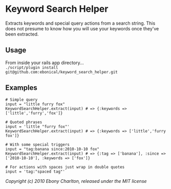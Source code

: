 Keyword Search Helper
=====================

Extracts keywords and special query actions from a search string. 
This does not presume to know how you will use your keywords once they've been extracted.

Usage
-----

From inside your rails app directory...  
`./script/plugin install git@github.com:ebonical/keyword_search_helper.git`


Examples
--------

    # Simple query
    input = "little furry fox"
    KeywordSearchHelper.extract(input) # => {:keywords => ['little','furry','fox']}
    
    # Quoted phrases
    input = 'little "furry fox"'
    KeywordSearchHelper.extract(input) # => {:keywords => ['little','furry fox']}
    
    # With some special triggers
    input = "tag:banana since:2010-10-10 fox"
    KeywordSearchHelper.extract(input) # => {:tag => ['banana'], :since => ['2010-10-10'], :keywords => ['fox']}
    
    # For actions with spaces just wrap in double quotes
    input = 'tag:"spaced tag"'

_Copyright (c) 2010 Ebony Charlton, released under the MIT license_
